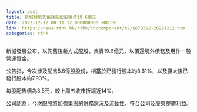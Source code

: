 ```yaml
---
layout: post
title: 新城發展先舊後新配股集資19.6億元
date: 2022-12-12 08:11:12.000000000 +08:00
link: https://news.rthk.hk/rthk/ch/component/k2/1679392-20221212.htm
categories: rthk
---
```


新城發展公布，以先舊後新方式配股，集資19.6億元，以償還境外債務及用作一般營運資金。

公告指，今次涉及配售5.6億股股份，相當於已發行股本約8.61%，以及擴大後已發行股本約7.93%。

每股配售價為3.5元，較上周五收市折讓近14%。

公司認為，今次配股將加強集團的財務狀況及流動性，符合公司及股東整體利益。
